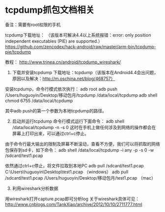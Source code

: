 # tcpdump抓包文档相关

备注：需要有root权限的手机

tcpdump下载地址：
（该版本可解决4.4以上系统报错：error: only position independent executables (PIE) are supported.）
https://github.com/zencodex/hack-android/raw/master/arm-bin/tcpdump-pie/tcpdump

教程：
http://www.trinea.cn/android/tcpdump_wireshark/

1. 下载并安装tcpdump
下载地址：tcpdump（该版本在Android4.4会出问题，原因以及解决：http://m.oschina.net/blog/468757）

安装tcpdump，命令行模式依次执行：
adb root
adb push /Users/huguoyin/Desktop/移动包月/tcpdump /data/local/tcpdump
adb shell chmod 6755 /data/local/tcpdump

其中adb push的第一个参数为本地tcpdump的路径。

2. 启动并运行tcpdump
命令行模式运行下面命令：
adb shell /data/local/tcpdump -n -s 0
这时在手机上做任何涉及到网络的操作都会在屏幕上打印出来，可以通过ctrl+c停止。

由于命令行最大输出的限制及屏幕不断滚动，查看不方便，我们可以将抓取的网络包保存到sd卡，如下命令：
adb shell /data/local/tcpdump -i any -p -s 0 -w /sdcard/test1.pcap

依然通过ctrl+c停止，将文件拉取到本地PC
adb pull /sdcard/test1.pcap C:\Users\huguoyin\Desktop\test1.pcap （windows）
adb pull /sdcard/test1.pcap /Users/huguoyin/Desktop/移动包月/test1.pcap  （mac）

3. 利用wireshark分析数据

用wireshark打开capture.pcap即可分析log
关于wireshark具体可见：http://www.cnblogs.com/TankXiao/archive/2012/10/10/2711777.html
